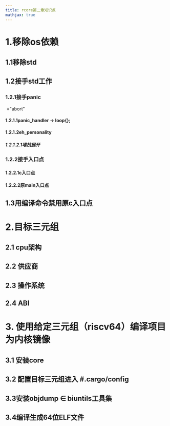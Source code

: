 ```yaml
---
title: rcore第二章知识点
mathjax: true
---
```

# 1.移除os依赖
## 	1.1移除std
##     1.2接手std工作
### 			1.2.1接手panic
​                            ="abort"
#### 				1.2.1.1panic_handler -> loop{};
#### 				1.2.1.2eh_personality
##### 						1.2.1.2.1堆栈展开
### 			1.2.2接手入口点
#### 				1.2.2.1c入口点
#### 				1.2.2.2原main入口点
## 	1.3用编译命令禁用原c入口点

# 2.目标三元组

## 	2.1 cpu架构

## 	2.2 供应商

## 	2.3 操作系统

## 	2.4 ABI

# 3. 使用给定三元组（riscv64）编译项目为内核镜像

## 3.1 安装core

## 3.2 配置目标三元组进入 #.cargo/config

## 3.3安装objdump $\in$ biuntils工具集

## 3.4编译生成64位ELF文件


